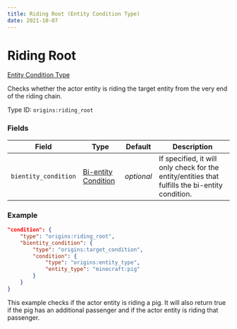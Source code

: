 ```yaml
---
title: Riding Root (Entity Condition Type)
date: 2021-10-07
---
```


# Riding Root

[Entity Condition Type](../entity_condition_types.md)

Checks whether the actor entity is riding the target entity from the very end of the riding chain.

Type ID: `origins:riding_root`

### Fields

Field | Type | Default | Description
------|------|---------|-------------
`bientity_condition` | [Bi-entity Condition](../bientity_conditions.md) | _optional_ | If specified, it will only check for the entity/entities that fulfills the bi-entity condition.

### Example
```json
"condition": {
    "type": "origins:riding_root",
    "bientity_condition": {
        "type": "origins:target_condition",
        "condition": {
            "type": "origins:entity_type",
            "entity_type": "minecraft:pig"
        }
    }
}
```
This example checks if the actor entity is riding a pig. It will also return true if the pig has an additional passenger and if the actor entity is riding that passenger.